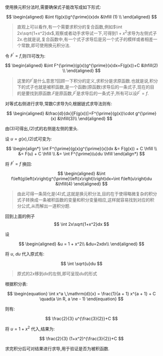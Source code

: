 使用换元积分法时,需要确保式子能改写成如下形式:

$$
\begin{aligned}
&\int f(g(x))g^{\prime}(x)dx &\hfill (1) \\
\end{aligned}
$$

> 直观上可以看作,有一个需要求积分的复合函数,例如$\int 2x\sqrt{1+x^2}dx$,观察或者动手求导试一下,可得到$1+x^2$求导为左侧式子$2x$.也就是说,复合函数中,有一个式子求导后是另一个式子的模样或者相差一个常数,即可使用换元积分法.

令 $F^{\prime}=f$,则(1)可改为:

$$
\begin{aligned}
&\int F^{\prime}(g(x))g^{\prime}(x)dx=F(g(x))+C &\hfill(2) \\
\end{aligned}
$$

> 这里的$F^{\prime}$是什么意思?回顾一下积分的定义,求积分是求原函数.也就是说,积分下的式子也就是被积函数,是一个函数(原函数)求导后的一条式子,现在的目的是要找到原函数.$F$是原函数,$F^{\prime}$是求导后的一条式子,所有可以设$F^{\prime}=f$.

对等式右侧进行求导,常数C求导为0,根据链式求导法则有: 

$$
\begin{aligned}
&\frac{d}{dx}[F(g(x))]=F^{\prime}(g(x))\cdot g^{\prime}(x) &\hfill(3)\\
\end{aligned}
$$

由(3)可得出,(2)式的右侧是左侧的里头.

设 $u=g(x)$,(2)式可变为:

$$
\begin{align*}
\int F^{\prime}(g(x)g^{\prime}(x))dx &= F(g(x)) + C \hfill \\
&= F(u) + C \hfill \\
&= \int F^{\prime}(u)du \hfill
\end{align*}
$$

将 $F^{\prime}=f$ 换回:

$$
\begin{aligned}
&\int f\left(g\left(x\right)g^{\prime}\left(x\right)\right)dx=\int f\left(u\right)du &\hfill(4)
\end{aligned}
$$

> 由此可得一条简化是(4)式,这就是换元积分法,目的在于使得略微复杂的积分式子转换成一条被积函数的变量和积分变量相应,这样就容易找到对应的积分公式,从而解出一道积分题.

回到上面的例子
$$
\int 2x\sqrt{1+x^2}dx
$$

设

$$
\begin{aligned}
&u = 1 + x^2\\
&du=2xdx\\
\end{aligned}
$$

将 $u$, $du$ 代入原式有:

$$
\int \sqrt{u}du
$$

> 原式的$2x$移到$dx$的左侧,即可呈现$du$的形式

根据积分表:

$$
\begin{equation}
\int x^a \,\mathrm{d}{x} = \frac{1}{a + 1} x^{a + 1} + C \quad(a \in R, a \ne - 1)
\end{equation}
$$

则有:

$$
\frac{2}{3} u^{\frac{3}{2}}+C 
$$

将 $u = 1 + x^2$ 代入,结果为:

$$
\frac{2}{3} (1+x^2)^{\frac{3}{2}}+C
$$

求完积分后可对结果进行求导,用于验证是否为被积函数.


